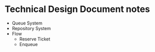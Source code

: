 # Technical Design Document notes

- Queue System
- Repository System
- Flow
    - Reserve Ticket
    - Enqueue





